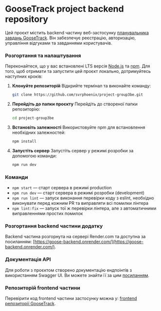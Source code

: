 # GooseTrack project backend repository

Цей проєкт містить backend частину веб-застосунку
[планувальника завдань GooseTrack](https://svrphoenix.github.io/project-group3fe).
Він забезпечує реєстрацію, авторизацію, управління відгуками та завданнями
користувачів.

### Розгортання та налаштування

Переконайтеся, що у вас встановлені LTS версія
[Node.js](npm.https://nodejs.org/uk) та [npm](https://www.npmjs.com/). Для того,
щоб отримати та запустити цей проєкт локально, дотримуйтесь наступних кроків:

1. **Клонуйте репозиторій** Відкрийте термінал та виконайте команду:

   ```sh
   git clone https://github.com/svrphoenix/project-group3be.git
   ```

2. **Перейдіть до папки проєкту** Перейдіть до створеної папки репозиторію:

   ```sh
   cd project-group3be
   ```

3. **Встановіть залежності** Використовуйте npm для встановлення необхідних
   залежностей:

   ```sh
   npm install
   ```

4. **Запустіть сервер** Запустіть сервер у режимі розробки за допомогою команди:

   ```sh
   npm run dev
   ```

### Команди

- `npm start` &mdash; старт сервера в режимі production
- `npm run dev` &mdash; старт сервера в режимі розробки (development)
- `npm run lint` &mdash; запуск виконання перевірки коду з eslint, необхідно
  виконувати перед кожним PR та виправляти всі помилки лінтера
- `npm lint:fix` &mdash; запуск тої ж перевірки лінтера, але з автоматичними
  виправленнями простих помилок

### Розгортання backend частини додатку

Backend частина розгорнута на сервері Render.com та доступна за посиланням:
[https://goose-backend.onrender.com/](https://goose-backend.onrender.com/).

### Документація API

Для роботи з проєктом створено документацію ендпоінтів з використанням Swagger
UI. Ви можете знайти її за цим
[посиланням](https://goose-backend.onrender.com/docs/).

### Репозиторій frontend частини

Перевірити код frontend частини застосунку можна у:
[frontend репозиторії GooseTrack](https://github.com/svrphoenix/project-group3fe).
